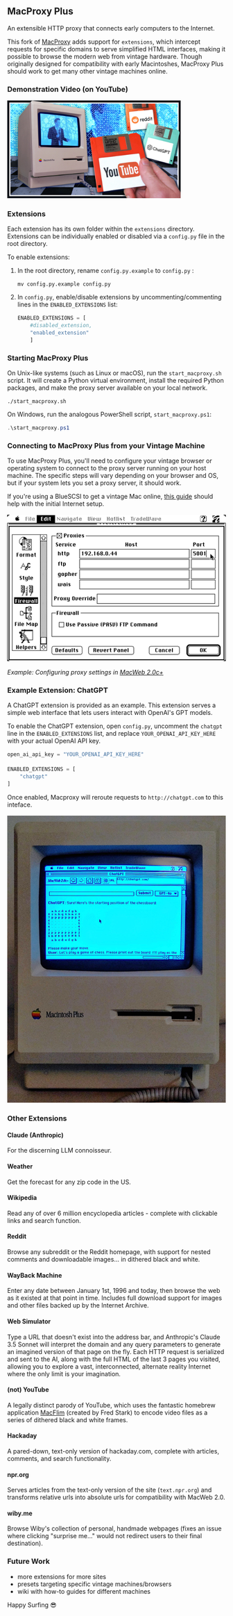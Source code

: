 ## MacProxy Plus
An extensible HTTP proxy that connects early computers to the Internet.

This fork of <a href="https://github.com/rdmark/macproxy">MacProxy</a> adds support for ```extensions```, which intercept requests for specific domains to serve simplified HTML interfaces, making it possible to browse the modern web from vintage hardware. Though originally designed for compatibility with early Macintoshes, MacProxy Plus should work to get many other vintage machines online.

### Demonstration Video (on YouTube)

<a href="https://youtu.be/f1v1gWLHcOk" target="_blank">
  <img src="./readme_images/youtube_thumbnail.jpg" alt="Teaching an Old Mac New Tricks" width="400">
</a>

### Extensions

Each extension has its own folder within the `extensions` directory. Extensions can be individually enabled or disabled via a `config.py` file in the root directory.

To enable extensions:

1. In the root directory, rename ```config.py.example``` to ```config.py``` :

	```shell
	mv config.py.example config.py
	```

2. In ```config.py```, enable/disable extensions by uncommenting/commenting lines in the ```ENABLED_EXTENSIONS``` list:

	```python
	ENABLED_EXTENSIONS = [
		#disabled_extension,
		"enabled_extension"
		]
	```

### Starting MacProxy Plus

On Unix-like systems (such as Linux or macOS), run the ```start_macproxy.sh``` script. It will create a Python virtual environment, install the required Python packages, and make the proxy server available on your local network.

```shell
./start_macproxy.sh
```

On Windows, run the analogous PowerShell script, ```start_macproxy.ps1```:

```powershell
.\start_macproxy.ps1
```

### Connecting to MacProxy Plus from your Vintage Machine
To use MacProxy Plus, you'll need to configure your vintage browser or operating system to connect to the proxy server running on your host machine. The specific steps will vary depending on your browser and OS, but if your system lets you set a proxy server, it should work.

If you're using a BlueSCSI to get a vintage Mac online, <a href="https://bluescsi.com/docs/WiFi-DaynaPORT">this guide</a> should help with the initial Internet setup.
<br><br>
![Configuring proxy settings in MacWeb 2.0c+](readme_images/proxy_settings.gif)

*Example: Configuring proxy settings in <a href="https://github.com/hunterirving/macweb-2.0c-plus">MacWeb 2.0c+</a>*

### Example Extension: ChatGPT

A ChatGPT extension is provided as an example. This extension serves a simple web interface that lets users interact with OpenAI's GPT models.

To enable the ChatGPT extension, open ```config.py```, uncomment the ```chatgpt``` line in the ```ENABLED_EXTENSIONS``` list, and replace ```YOUR_OPENAI_API_KEY_HERE``` with your actual OpenAI API key.

```python
open_ai_api_key = "YOUR_OPENAI_API_KEY_HERE"

ENABLED_EXTENSIONS = [
	"chatgpt"
]
```

Once enabled, Macproxy will reroute requests to ```http://chatgpt.com``` to this inteface.
<br><br>
<img src="readme_images/macintosh_plus.jpg">

### Other Extensions

#### Claude (Anthropic)
For the discerning LLM connoisseur.

#### Weather
Get the forecast for any zip code in the US.

#### Wikipedia
Read any of over 6 million encyclopedia articles - complete with clickable links and search function.

#### Reddit
Browse any subreddit or the Reddit homepage, with support for nested comments and downloadable images... in dithered black and white.

#### WayBack Machine
Enter any date between January 1st, 1996 and today, then browse the web as it existed at that point in time. Includes full download support for images and other files backed up by the Internet Archive.

#### Web Simulator
Type a URL that doesn't exist into the address bar, and Anthropic's Claude 3.5 Sonnet will interpret the domain and any query parameters to generate an imagined version of that page on the fly. Each HTTP request is serialized and sent to the AI, along with the full HTML of the last 3 pages you visited, allowing you to explore a vast, interconnected, alternate reality Internet where the only limit is your imagination.

#### (not) YouTube
A legally distinct parody of YouTube, which uses the fantastic homebrew application <a href="https://www.macflim.com/macflim2/">MacFlim</a> (created by Fred Stark) to encode video files as a series of dithered black and white frames.

#### Hackaday
A pared-down, text-only version of hackaday.com, complete with articles, comments, and search functionality.

#### npr.org
Serves articles from the text-only version of the site (```text.npr.org```) and transforms relative urls into absolute urls for compatibility with MacWeb 2.0.

#### wiby.me
Browse Wiby's collection of personal, handmade webpages (fixes an issue where clicking "surprise me..." would not redirect users to their final destination).

### Future Work
- more extensions for more sites
- presets targeting specific vintage machines/browsers
- wiki with how-to guides for different machines

Happy Surfing 😎
